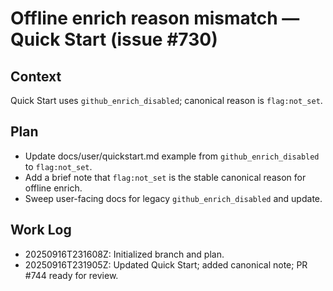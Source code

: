 # Offline enrich reason mismatch — Quick Start (issue #730)

## Context

Quick Start uses `github_enrich_disabled`; canonical reason is `flag:not_set`.

## Plan

- Update docs/user/quickstart.md example from `github_enrich_disabled` to `flag:not_set`.
- Add a brief note that `flag:not_set` is the stable canonical reason for offline enrich.
- Sweep user-facing docs for legacy `github_enrich_disabled` and update.

## Work Log

- 20250916T231608Z: Initialized branch and plan.
- 20250916T231905Z: Updated Quick Start; added canonical note; PR #744 ready for review.
